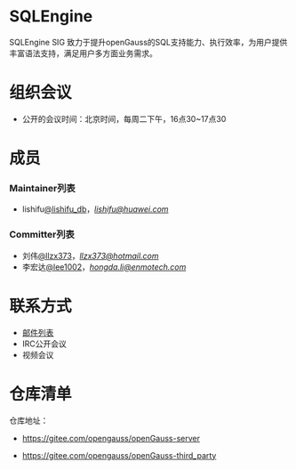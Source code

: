 # SQLEngine
SQLEngine SIG 致力于提升openGauss的SQL支持能力、执行效率，为用户提供丰富语法支持，满足用户多方面业务需求。

# 组织会议

- 公开的会议时间：北京时间，每周二下午，16点30~17点30

# 成员
### Maintainer列表

- lishifu[@lishifu_db](https://gitee.com/lishifu_db)，*lishifu@huawei.com*


### Committer列表

- 刘伟[@llzx373](https://gitee.com/llzx373)，*llzx373@hotmail.com*
- 李宏达[@lee1002](https://gitee.com/lee1002)，*hongda.li@enmotech.com*

# 联系方式
- [邮件列表](sqlengine@opengauss.org)
- IRC公开会议
- 视频会议


# 仓库清单


仓库地址：

- https://gitee.com/opengauss/openGauss-server

- https://gitee.com/opengauss/openGauss-third_party

